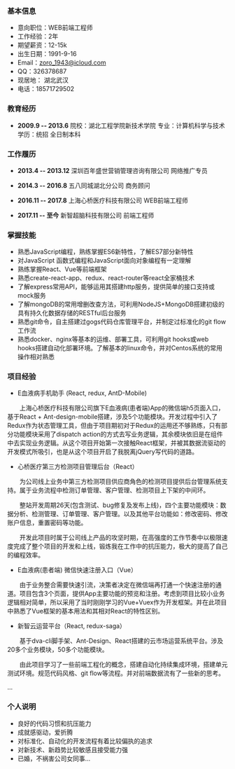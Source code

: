 ### 基本信息

- 意向职位：WEB前端工程师
- 工作经验：2年
- 期望薪资：12-15k
- 出生日期：1991-9-16
- Email：zoro_1943@icloud.com
- QQ：326378687
- 现居地： 湖北武汉
- 电话：18571729502

### 教育经历

- **2009.9 -- 2013.6**
院校：湖北工程学院新技术学院
专业：计算机科学与技术
学历：统招 全日制本科

### 工作履历

- **2013.4 -- 2013.12**
深圳百年盛世营销管理咨询有限公司
网络推广专员

- **2014.3 -- 2016.8**
五八同城湖北分公司
商务顾问

- **2016.11 -- 2017.8**
上海心桥医疗科技有限公司
WEB前端工程师

- **2017.11 -- 至今**
新智超脑科技有限公司
前端工程师

### 掌握技能
- 熟悉JavaScript编程，熟练掌握ES6新特性，了解ES7部分新特性
- 对JavaScript 函数式编程和JavaScript面向对象编程有一定理解
- 熟练掌握React、Vue等前端框架
- 熟悉create-react-app、redux、react-router等react全家桶技术
- 了解express常用API，能够运用其搭建http服务，提供简单的接口支持或mock服务
- 了解mongoDB的常用增删改查方法，可利用NodeJS+MongoDB搭建初级的具有持久化数据存储的RESTful后台服务
- 熟悉git命令，自主搭建过gogs代码仓库管理平台，并制定过标准化的git flow工作流
- 熟悉docker、nginx等基本的运维、部署工具，可利用git hooks或web hooks搭建自动化部署环境。了解基本的linux命令，并对Centos系统的常用操作相对熟悉

### 项目经验
- E血液病手机助手  (React, redux, AntD-Mobile)

&emsp;&emsp;上海心桥医疗科技有限公司旗下E血液病(患者端)App的微信端h5页面入口，基于React + Ant-design-mobile搭建，涉及5个功能模块。开发过程中引入了Redux作为状态管理工具，但由于项目期初对于Redux的运用还不够熟练，只有部分功能模块采用了dispatch action的方式去写业务逻辑，其余模块依旧是在组件中去实现业务逻辑。从这个项目开始第一次接触React框架，并被其数据流驱动的开发模式所吸引，也是从这个项目开启了我脱离jQuery写代码的道路。

- 心桥医疗第三方检测项目管理后台（React）

&emsp;&emsp;为公司线上业务中第三方检测项目供应商角色的检测项目提供后台管理系统支持。属于业务流程中检测订单管理、客户管理、检测项目上下架的中间环。

&emsp;&emsp;整站开发周期26天(包含测试、bug修复及发布上线)，四个主要功能模块：数据分析、检测管理、订单管理、客户管理。以及其他平台功能如：修改密码、修改账户信息，重置密码等功能。

&emsp;&emsp;开发此项目时属于公司线上产品的攻坚时期，在高强度的工作节奏中以极限速度完成了整个项目的开发和上线，锻炼我在工作中的抗压能力，极大的提高了自己的编程效率。

- E血液病(患者端) 微信快速注册入口（Vue）

&emsp;&emsp;由于业务整合需要快速引流，决策者决定在微信端再打通一个快速注册的通道。项目包含3个页面，提供App主要功能的预览和注册。考虑到项目比较小业务逻辑相对简单，所以采用了当时刚刚学习的Vue+Vuex作为开发框架。并在此项目中熟悉了Vue框架的基本用法和其相对React的特性区别。

- 新智云运营平台（React,  redux-saga）

&emsp;&emsp;基于dva-cli脚手架、Ant-Design、React搭建的云市场运营系统平台。涉及20多个业务模块，50多个功能模块。

&emsp;&emsp;由此项目学习了一些前端工程化的概念，搭建自动化持续集成环境，搭建单元测试环境。规范代码风格、git flow等流程。并对前端数据流有了一些新的思考。

...

### 个人说明
- 良好的代码习惯和抗压能力
- 成就感驱动，爱折腾
- 对标准化、自动化的开发流程有着比较偏执的追求
- 对新技术、新趋势比较敏感且接受能力强
- 已婚，不祸害公司女同事...